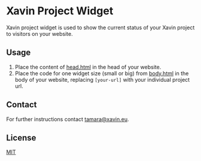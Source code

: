 # Xavin Project Widget

Xavin project widget is used to show the current status of your Xavin project to visitors on your website.

## Usage

1. Place the content of [head.html](/head.html) in the head of your website.
2. Place the code for one widget size (small or big) from [body.html](/body.html) in the body of your website, replacing `[your-url]` with your individual project url.

## Contact
For further instructions contact tamara@xavin.eu.

## License
[MIT](https://choosealicense.com/licenses/mit/)